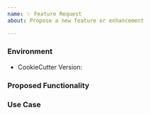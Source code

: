 ```yaml
---
name: ✨ Feature Request
about: Propose a new feature or enhancement

---
```


### Environment
* CookieCutter Version: <!-- Example: v0.1.0 -->

<!--
    Describe in detail the new functionality you are proposing.
-->
### Proposed Functionality

<!--
    Convey an example use case for your proposed feature. Write from the
    perspective of a user who would benefit from the proposed
    functionality and describe how.
--->
### Use Case

